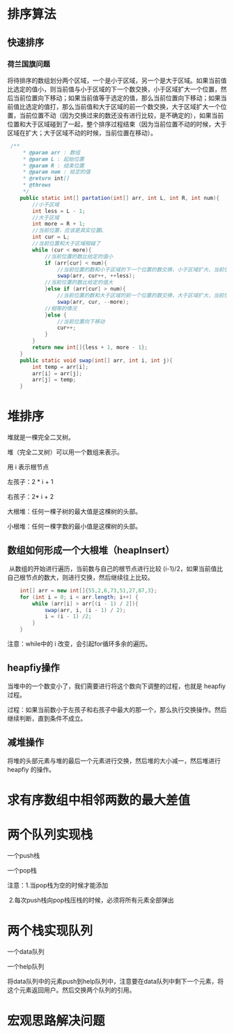 # 排序算法

## 快速排序

### 荷兰国旗问题

​	将待排序的数组划分两个区域，一个是小于区域，另一个是大于区域。如果当前值比选定的值小，则当前值与小于区域的下一个数交换，小于区域扩大一个位置，然后当前位置向下移动；如果当前值等于选定的值，那么当前位置向下移动；如果当前值比选定的值打，那么当前值和大于区域的前一个数交换，大于区域扩大一个位置，当前位置不动（因为交换过来的数还没有进行比较，是不确定的），如果当前位置和大于区域碰到了一起，整个排序过程结束（因为当前位置不动的时候，大于区域在扩大；大于区域不动的时候，当前位置在移动）。

```java
 /**
     * @param arr : 数组
     * @param L : 起始位置
     * @param R : 结束位置
     * @param num : 给定的值
     * @return int[]
     * @throws
     */
    public static int[] partation(int[] arr, int L, int R, int num){
        //小于区域
        int less = L - 1;
        //大于区域
        int more = R + 1;
        //当前位置，应该是其实位置L
        int cur = L;
        //当前位置和大于区域相碰了
        while (cur < more){
            //当前位置的数比给定的值小
            if (arr[cur] < num){
                //当前位置的数和小于区域的下一个位置的数交换，小于区域扩大，当前位置向下移动
                swap(arr, cur++, ++less);
            //当前位置的数比给定的值大
            }else if (arr[cur] > num){
                //当前位置的数和大于区域的前一个位置的数交换，大于区域扩大，当前位置不动
                swap(arr, cur, --more);
            //相等的情况
            }else {
                //当前位置向下移动
                cur++;
            }
        }
        return new int[]{less + 1, more - 1};
    }
    public static void swap(int[] arr, int i, int j){
        int temp = arr[i];
        arr[i] = arr[j];
        arr[j] = temp;
    }
```

# 堆排序

堆就是一棵完全二叉树。

堆（完全二叉树）可以用一个数组来表示。

用 i 表示根节点

左孩子：2 * i + 1

右孩子：2* i + 2

大根堆：任何一棵子树的最大值是这棵树的头部。

小根堆：任何一棵字数的最小值是这棵树的头部。

## 数组如何形成一个大根堆（heapInsert）

​	从数组的开始进行遍历，当前数与自己的根节点进行比较 (i-1)/2，如果当前值比自己根节点的数大，则进行交换，然后继续往上比较。

```java
 	int[] arr = new int[]{55,2,6,73,51,27,87,3};
    for (int i = 0; i < arr.length; i++) {
        while (arr[i] > arr[(i - 1) / 2]){
            swap(arr, i, (i - 1) / 2);
            i = (i - 1) /2;
        }
    }

```

注意：while中的 i 改变，会引起for循环多余的遍历。

## heapfiy操作

当堆中的一个数变小了，我们需要进行将这个数向下调整的过程，也就是 heapfiy 过程。

过程：如果当前数小于左孩子和右孩子中最大的那一个，那么执行交换操作。然后继续判断，直到条件不成立。

## 减堆操作

将堆的头部元素与堆的最后一个元素进行交换，然后堆的大小减一，然后堆进行 heapfiy 的操作。



# 求有序数组中相邻两数的最大差值

# 两个队列实现栈

一个push栈

一个pop栈

注意：1.当pop栈为空的时候才能添加

​	    2.每次push栈向pop栈压栈的时候，必须将所有元素全部弹出

# 两个栈实现队列

一个data队列

一个help队列

​	将data队列中的元素push到help队列中，注意要在data队列中剩下一个元素，将这个元素返回用户。然后交换两个队列的引用。

# 宏观思路解决问题

